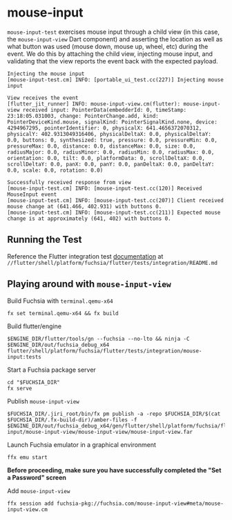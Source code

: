 # mouse-input

`mouse-input-test` exercises mouse input through a child view (in this case, the `mouse-input-view` Dart component) and
asserting the location as well as what button was used (mouse down, mouse up, wheel, etc) during the event. We do this by
attaching the child view, injecting mouse input, and validating that the view reports the event back with the expected
payload.

```shell
Injecting the mouse input
[mouse-input-test.cm] INFO: [portable_ui_test.cc(227)] Injecting mouse input

View receives the event
[flutter_jit_runner] INFO: mouse-input-view.cm(flutter): mouse-input-view received input: PointerData(embedderId: 0, timeStamp: 23:18:05.031003, change: PointerChange.add, kind: PointerDeviceKind.mouse, signalKind: PointerSignalKind.none, device: 4294967295, pointerIdentifier: 0, physicalX: 641.4656372070312, physicalY: 402.9313049316406, physicalDeltaX: 0.0, physicalDeltaY: 0.0, buttons: 0, synthesized: true, pressure: 0.0, pressureMin: 0.0, pressureMax: 0.0, distance: 0.0, distanceMax: 0.0, size: 0.0, radiusMajor: 0.0, radiusMinor: 0.0, radiusMin: 0.0, radiusMax: 0.0, orientation: 0.0, tilt: 0.0, platformData: 0, scrollDeltaX: 0.0, scrollDeltaY: 0.0, panX: 0.0, panY: 0.0, panDeltaX: 0.0, panDeltaY: 0.0, scale: 0.0, rotation: 0.0)

Successfully received response from view
[mouse-input-test.cm] INFO: [mouse-input-test.cc(120)] Received MouseInput event
[mouse-input-test.cm] INFO: [mouse-input-test.cc(207)] Client received mouse change at (641.466, 402.931) with buttons 0.
[mouse-input-test.cm] INFO: [mouse-input-test.cc(211)] Expected mouse change is at approximately (641, 402) with buttons 0.
```

## Running the Test

Reference the Flutter integration test [documentation](https://github.com/flutter/engine/blob/main/shell/platform/fuchsia/flutter/tests/integration/README.md) at `//flutter/shell/platform/fuchsia/flutter/tests/integration/README.md`

## Playing around with `mouse-input-view`

Build Fuchsia with `terminal.qemu-x64`
```shell
fx set terminal.qemu-x64 && fx build
```

Build flutter/engine
```shell
$ENGINE_DIR/flutter/tools/gn --fuchsia --no-lto && ninja -C $ENGINE_DIR/out/fuchsia_debug_x64 flutter/shell/platform/fuchsia/flutter/tests/integration/mouse-input:tests
```

Start a Fuchsia package server
```shell
cd "$FUCHSIA_DIR"
fx serve
```

Publish `mouse-input-view`
```shell
$FUCHSIA_DIR/.jiri_root/bin/fx pm publish -a -repo $FUCHSIA_DIR/$(cat $FUCHSIA_DIR/.fx-build-dir)/amber-files -f $ENGINE_DIR/out/fuchsia_debug_x64/gen/flutter/shell/platform/fuchsia/flutter/tests/integration/mouse-input/mouse-input-view/mouse-input-view/mouse-input-view.far
```

Launch Fuchsia emulator in a graphical environment
```shell
ffx emu start
```

**Before proceeding, make sure you have successfully completed the "Set a Password" screen**

Add `mouse-input-view`
```shell
ffx session add fuchsia-pkg://fuchsia.com/mouse-input-view#meta/mouse-input-view.cm
```
